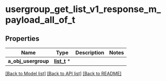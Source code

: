# usergroup_get_list_v1_response_m_payload_all_of_t

## Properties
Name | Type | Description | Notes
------------ | ------------- | ------------- | -------------
**a_obj_usergroup** | [**list_t**](usergroup_list_element.md) \* |  | 

[[Back to Model list]](../README.md#documentation-for-models) [[Back to API list]](../README.md#documentation-for-api-endpoints) [[Back to README]](../README.md)


